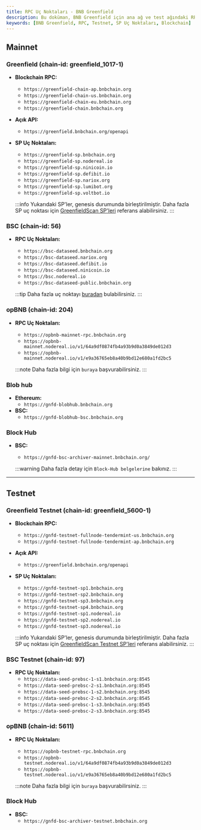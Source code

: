 ```yaml
---
title: RPC Uç Noktaları - BNB Greenfield
description: Bu doküman, BNB Greenfield için ana ağ ve test ağındaki RPC uç noktalarını, açık API'leri ve SP uç noktalarını sağlamaktadır. Kullanıcılar, her bir ağ için hangi uç noktaların mevcut olduğunu öğrenebilirler.
keywords: [BNB Greenfield, RPC, Testnet, SP Uç Noktaları, Blockchain]
---
```


## Mainnet
### Greenfield (chain-id: greenfield_1017-1)

- **Blockchain RPC:**
  - `https://greenfield-chain-ap.bnbchain.org`
  - `https://greenfield-chain-us.bnbchain.org`
  - `https://greenfield-chain-eu.bnbchain.org`
  - `https://greenfield-chain.bnbchain.org`

- **Açık API:**
  - `https://greenfield.bnbchain.org/openapi`

- **SP Uç Noktaları:**
  - `https://greenfield-sp.bnbchain.org`
  - `https://greenfield-sp.nodereal.io`
  - `https://greenfield-sp.ninicoin.io`
  - `https://greenfield-sp.defibit.io`
  - `https://greenfield-sp.nariox.org`
  - `https://greenfield-sp.lumibot.org`
  - `https://greenfield-sp.voltbot.io`

  :::info
  Yukarıdaki SP'ler, genesis durumunda birleştirilmiştir. Daha fazla SP uç noktası için [GreenfieldScan SP'leri](https://greenfieldscan.com/storage-providers) referans alabilirsiniz.
  :::

### BSC (chain-id: 56)
- **RPC Uç Noktaları:**
  - `https://bsc-dataseed.bnbchain.org`
  - `https://bsc-dataseed.nariox.org`
  - `https://bsc-dataseed.defibit.io`
  - `https://bsc-dataseed.ninicoin.io`
  - `https://bsc.nodereal.io`
  - `https://bsc-dataseed-public.bnbchain.org`

  :::tip
  Daha fazla uç noktayı [buradan](https://chainlist.org/chain/56) bulabilirsiniz.
  :::

### opBNB (chain-id: 204)
- **RPC Uç Noktaları:**
  - `https://opbnb-mainnet-rpc.bnbchain.org`
  - `https://opbnb-mainnet.nodereal.io/v1/64a9df0874fb4a93b9d0a3849de012d3`
  - `https://opbnb-mainnet.nodereal.io/v1/e9a36765eb8a40b9bd12e680a1fd2bc5`

  :::note
  Daha fazla bilgi için `buraya` başvurabilirsiniz.
  :::

### Blob hub
- **Ethereum:**
  - `https://gnfd-blobhub.bnbchain.org`
- **BSC:**
  - `https://gnfd-blobhub-bsc.bnbchain.org`

### Block Hub
- **BSC:**
  - `https://gnfd-bsc-archiver-mainnet.bnbchain.org/`

  :::warning
  Daha fazla detay için `Block-Hub belgelerine` bakınız.
  :::

---

## Testnet
### Greenfield Testnet (chain-id: greenfield_5600-1)

- **Blockchain RPC:**
  - `https://gnfd-testnet-fullnode-tendermint-us.bnbchain.org`
  - `https://gnfd-testnet-fullnode-tendermint-ap.bnbchain.org`

- **Açık API:**
  - `https://greenfield.bnbchain.org/openapi`

- **SP Uç Noktaları:**
  - `https://gnfd-testnet-sp1.bnbchain.org`
  - `https://gnfd-testnet-sp2.bnbchain.org`
  - `https://gnfd-testnet-sp3.bnbchain.org`
  - `https://gnfd-testnet-sp4.bnbchain.org`
  - `https://gnfd-testnet-sp1.nodereal.io`
  - `https://gnfd-testnet-sp2.nodereal.io`
  - `https://gnfd-testnet-sp3.nodereal.io`

  :::info
  Yukarıdaki SP'ler, genesis durumunda birleştirilmiştir. Daha fazla SP uç noktası için [GreenfieldScan Testnet SP'leri](https://testnet.greenfieldscan.com/storage-providers) referans alabilirsiniz.
  :::

### BSC Testnet (chain-id: 97)

- **RPC Uç Noktaları:**
  - `https://data-seed-prebsc-1-s1.bnbchain.org:8545`
  - `https://data-seed-prebsc-2-s1.bnbchain.org:8545`
  - `https://data-seed-prebsc-1-s2.bnbchain.org:8545`
  - `https://data-seed-prebsc-2-s2.bnbchain.org:8545`
  - `https://data-seed-prebsc-1-s3.bnbchain.org:8545`
  - `https://data-seed-prebsc-2-s3.bnbchain.org:8545`

### opBNB (chain-id: 5611)
- **RPC Uç Noktaları:**
  - `https://opbnb-testnet-rpc.bnbchain.org`
  - `https://opbnb-testnet.nodereal.io/v1/64a9df0874fb4a93b9d0a3849de012d3`
  - `https://opbnb-testnet.nodereal.io/v1/e9a36765eb8a40b9bd12e680a1fd2bc5`

  :::note
  Daha fazla bilgi için `buraya` başvurabilirsiniz.
  :::

### Block Hub
- **BSC:**
  - `https://gnfd-bsc-archiver-testnet.bnbchain.org`